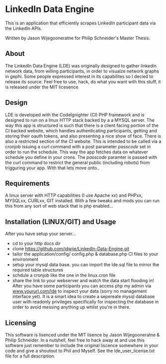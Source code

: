# LinkedIn Data Engine 
This is an application that efficiently scrapes LinkedIn participant data via the LinkedIn APIs.

Written by Jason Wijegooneratne for Philip Schneider's Master Thesis. 

## About
The LinkedIn Data Engine (LDE) was originally designed to gather linkedin network data, from willing participants, in order to visualze network graphs in gephi. Some people expressed interest in its capabilites so I decied to release its source. Feel free to use, hack, do what you want with this stuff, it is released under the MIT licesence

## Design
LDE is developed with the CodeIgnighter (CI) PHP framework and is designed to run on a linux HTTP stack backed by a a MYSQL server. The way this app is structured is such that there is a client facing portion of the CI backed website, which handles authenticating participants, getting and storing their oauth tokens, and also presenting a nice show of face. There is also a restricted section of the CI website. This is intended to be called via a cronjob issuing a curl command with a post parameter *passcode* set in order to run the schedule. This way the app fetches data on whatever schedule you define in your crons. The *passcode* paramter is passed with the curl command to restrict the general public (including robots) from trigguring your app. With that lets move onto..

## Requirements
A linux server with HTTP capabilities (I use Apache xx) and PHPxx, MYSQLxx, CURLxx, GIT installed.
With a few tweaks and mods you can run this from any sort of web stack that is php enabled...

## Installation (LINUX/GIT) and Usage
After you have setup your server...
* cd to your http docs dir
* clone https://github.com/jdwije/LinkedIn-Data-Engine.git
* tailor the application/config/ config.php & database.php CI files to your environment
* setup your mysql data base. you can import the lde.sql file to mirror the required table structures
* schdule a cronjob like the one in the linux.cron file
* share the link to your webserver and watch the data start flooding in!
After you have some participants you can access php my admin via www.yoururl.com/lde to inspect your data (sorry no management interface yet). It is a smart idea to create a sepereate mysql database user with readonly privileges specifically for inspecting the database in order to avoid messing anything up whilst you're in there. 

## Licensing
This software is lisenced under the MIT lisence by Jason Wijegooneratne & Philip Schneider. In a nutshell, feel free to hack away at and use this software just remember to include the original liscence somewhere in your code and give a shoutout to Phil and Myself. See the lde_user_license.txt file for a full description.






